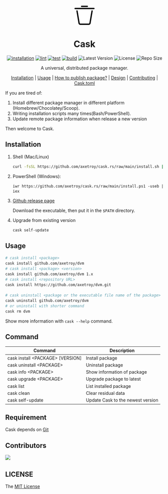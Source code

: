 <div align="center">
   <img src="logo.svg" with="64" height="64"/>

   <h1>Cask</h1>

[![installation](https://github.com/axetroy/cask.rs/actions/workflows/installation.yml/badge.svg)](https://github.com/axetroy/cask.rs/actions/workflows/installation.yml)
[![lint](https://github.com/axetroy/cask.rs/actions/workflows/lint.yml/badge.svg)](https://github.com/axetroy/cask.rs/actions/workflows/lint.yml)
[![test](https://github.com/axetroy/cask.rs/actions/workflows/test.yml/badge.svg)](https://github.com/axetroy/cask.rs/actions/workflows/test.yml)
[![build](https://github.com/axetroy/cask.rs/actions/workflows/build.yml/badge.svg)](https://github.com/axetroy/cask.rs/actions/workflows/build.yml)
![Latest Version](https://img.shields.io/github/v/release/axetroy/cask.rs.svg)
![License](https://img.shields.io/github/license/axetroy/cask.rs.svg)
![Repo Size](https://img.shields.io/github/repo-size/axetroy/cask.rs.svg)

A universal, distributed package manager.

[Installation](#Installation) |
[Usage](#Usage) |
[How to publish package?](DESIGN.md#how-do-i-publish-package) |
[Design](DESIGN.md) |
[Contributing](CONTRIBUTING.md) |
[Cask.toml](Cask.toml.md)

</div>

If you are tired of:

1. Install different package manager in different platform (Homebrew/Chocolatey/Scoop).
2. Writing installation scripts many times(Bash/PowerShell).
3. Update remote package information when release a new version

Then welcome to Cask.

## Installation

1. Shell (Mac/Linux)

   ```bash
   curl -fsSL https://github.com/axetroy/cask.rs/raw/main/install.sh | bash
   ```

2. PowerShell (Windows):

   ```pwshell
   iwr https://github.com/axetroy/cask.rs/raw/main/install.ps1 -useb | iex
   ```

3. [Github release page](https://github.com/axetroy/cask.rs/releases)

   Download the executable, then put it in the `$PATH` directory.

4. Upgrade from existing version

   ```bash
   cask self-update
   ```

## Usage

```sh
# cask install <package>
cask install github.com/axetroy/dvm
# cask install <package> <version>
cask install github.com/axetroy/dvm 1.x
# cask install <repository URL>
cask install https://github.com/axetroy/dvm.git

# cask uninstall <package or the executable file name of the package>
cask uninstall github.com/axetroy/dvm
# or uninstall with shorter command
cask rm dvm
```

Show more information with `cask --help` command.

## Command

| Command                            | Description                       |
| ---------------------------------- | --------------------------------- |
| cask install \<PACKAGE\> [VERSION] | Install package                   |
| cask uninstall \<PACKAGE\>         | Uninstall package                 |
| cask info \<PACKAGE\>              | Show information of package       |
| cask upgrade \<PACKAGE\>           | Upgrade package to latest         |
| cask list                          | List installed package            |
| cask clean                         | Clear residual data               |
| cask self-update                   | Update Cask to the newest version |

## Requirement

Cask depends on [Git](https://git-scm.com)

## Contributors

<a href="https://github.com/axetroy/cask.rs/graphs/contributors">
  <img src="https://contrib.rocks/image?repo=axetroy/cask.rs" />
</a>

## LICENSE

The [MIT License](LICENSE)
